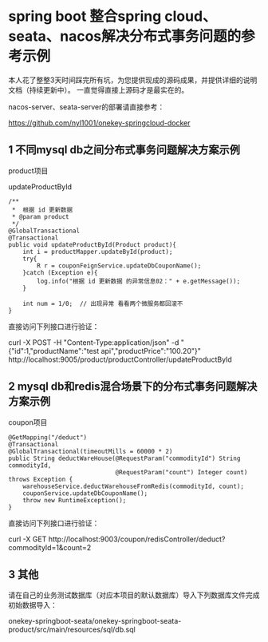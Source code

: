 # spring boot 整合spring cloud、seata、nacos解决分布式事务问题的参考示例
本人花了整整3天时间踩完所有坑，为您提供现成的源码成果，并提供详细的说明文档（持续更新中）。
一直觉得直接上源码才是最实在的。

nacos-server、seata-server的部署请直接参考：

https://github.com/nyl1001/onekey-springcloud-docker

## 1 不同mysql db之间分布式事务问题解决方案示例

product项目

updateProductById

```
/**
 *  根据 id 更新数据
 * @param product
 */
@GlobalTransactional
@Transactional
public void updateProductById(Product product){
    int i = productMapper.updateById(product);
    try{
        R r = couponFeignService.updateDbCouponName();
    }catch (Exception e){
        log.info("根据 id 更新数据 的异常信息02：" + e.getMessage());
    }

    int num = 1/0;  // 出现异常 看看两个微服务都回滚不
}
```

直接访问下列接口进行验证：

curl -X POST -H "Content-Type:application/json" -d "{\"id\":1,\"productName\":\"test api\",\"productPrice\":\"100.20\"}" http://localhost:9005/product/productController/updateProductById


## 2 mysql db和redis混合场景下的分布式事务问题解决方案示例

coupon项目

```
@GetMapping("/deduct")
@Transactional
@GlobalTransactional(timeoutMills = 60000 * 2)
public String deductWareHouse(@RequestParam("commodityId") String commodityId,
                              @RequestParam("count") Integer count) throws Exception {
    warehouseService.deductWarehouseFromRedis(commodityId, count);
    couponService.updateDbCouponName();
    throw new RuntimeException();
}
```

直接访问下列接口进行验证：

curl -X GET http://localhost:9003/coupon/redisController/deduct?commodityId=1&count=2


## 3 其他

请在自己的业务测试数据库（对应本项目的默认数据库）导入下列数据库文件完成初始数据导入：

onekey-springboot-seata/onekey-springboot-seata-product/src/main/resources/sql/db.sql




